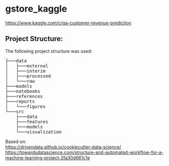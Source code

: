# gstore_kaggle
https://www.kaggle.com/c/ga-customer-revenue-prediction

## Project Structure:

The following project structure was used: <br>

<pre>
├───data
│   ├───external
│   ├───interim
│   ├───processed
│   └───raw
├───models
├───notebooks
├───references
├───reports
│   └───figures
└───src
    ├───data
    ├───features
    ├───models
    └───visualization
</pre>

Based on:<br>
https://drivendata.github.io/cookiecutter-data-science/ <br>
https://towardsdatascience.com/structure-and-automated-workflow-for-a-machine-learning-project-2fa30d661c1e <br>
